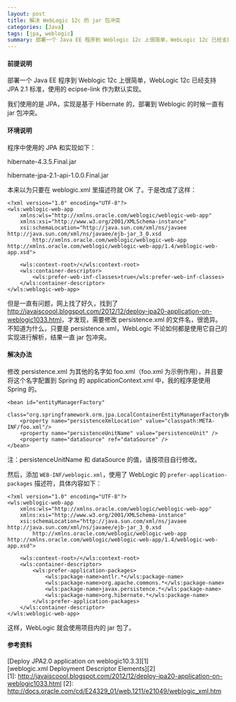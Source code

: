 ```yaml
---
layout: post
title: 解决 WebLogic 12c 的 jar 包冲突
categories: [Java]
tags: [jpa, weblogic]
summary: 部署一个 Java EE 程序到 Weblogic 12c 上很简单，WebLogic 12c 已经支持 JPA 2.1 标准，使用的 ecipse-link 作为默认实现。
---
```

#### 前提说明
部署一个 Java EE 程序到 Weblogic 12c 上很简单，WebLogic 12c 已经支持 JPA 2.1 标准，使用的 ecipse-link 作为默认实现。

我们使用的是 JPA，实现是基于 Hibernate 的，部署到 Weblogic 的时候一直有 jar 包冲突。

#### 环境说明
程序中使用的 JPA 和实现如下：

hibernate-4.3.5.Final.jar

hibernate-jpa-2.1-api-1.0.0.Final.jar

本来以为只要在 weblogic.xml 里描述符就 OK 了。于是改成了这样：

	<?xml version="1.0" encoding="UTF-8"?>
	<wls:weblogic-web-app
		xmlns:wls="http://xmlns.oracle.com/weblogic/weblogic-web-app"
		xmlns:xsi="http://www.w3.org/2001/XMLSchema-instance"
		xsi:schemaLocation="http://java.sun.com/xml/ns/javaee http://java.sun.com/xml/ns/javaee/ejb-jar_3_0.xsd
			http://xmlns.oracle.com/weblogic/weblogic-web-app http://xmlns.oracle.com/weblogic/weblogic-web-app/1.4/weblogic-web-app.xsd">

		<wls:context-root>/</wls:context-root>
		<wls:container-descriptor>
			<wls:prefer-web-inf-classes>true</wls:prefer-web-inf-classes>
		</wls:container-descriptor>
	</wls:weblogic-web-app>

但是一直有问题，网上找了好久，找到了 <http://javaiscoool.blogspot.com/2012/12/deploy-jpa20-application-on-weblogic1033.html>，才发现，需要修改 persistence.xml 的文件名，很诡异。
不知道为什么，只要是 persistence.xml，WebLogic 不论如何都是使用它自己的实现进行解析，结果一直 jar 包冲突。

#### 解决办法

修改 persistence.xml 为其他的名字如 foo.xml（foo.xml 为示例作用），并且要将这个名字配置到 Spring 的 applicationContext.xml 中，我的程序是使用 Spring 的。

	<bean id="entityManagerFactory"
		class="org.springframework.orm.jpa.LocalContainerEntityManagerFactoryBean">
		<property name="persistenceXmlLocation" value="classpath:META-INF/foo.xml"/>
		<property name="persistenceUnitName" value="persistenceUnit" />
		<property name="dataSource" ref="dataSource" />
	</bean>

注：persistenceUnitName 和 dataSource 的值，请按项目自行修改。

然后，添加 `WEB-INF/weblogic.xml`，使用了 WebLogic 的 `prefer-application-packages` 描述符，具体内容如下：

	<?xml version="1.0" encoding="UTF-8"?>
	<wls:weblogic-web-app
		xmlns:wls="http://xmlns.oracle.com/weblogic/weblogic-web-app"
		xmlns:xsi="http://www.w3.org/2001/XMLSchema-instance"
		xsi:schemaLocation="http://java.sun.com/xml/ns/javaee http://java.sun.com/xml/ns/javaee/ejb-jar_3_0.xsd
			http://xmlns.oracle.com/weblogic/weblogic-web-app http://xmlns.oracle.com/weblogic/weblogic-web-app/1.4/weblogic-web-app.xsd">

		<wls:context-root>/</wls:context-root>
		<wls:container-descriptor>
			<wls:prefer-application-packages>
				<wls:package-name>antlr.*</wls:package-name>
				<wls:package-name>org.apache.commons.*</wls:package-name>
				<wls:package-name>javax.persistence.*</wls:package-name>
				<wls:package-name>org.hibernate.*</wls:package-name>
			</wls:prefer-application-packages>
		</wls:container-descriptor>
	</wls:weblogic-web-app>

这样，WebLogic 就会使用项目内的 jar 包了。

#### 参考资料
[Deploy JPA2.0 application on weblogic10.3.3][1]  
[weblogic.xml Deployment Descriptor Elements][2]  
[1]: http://javaiscoool.blogspot.com/2012/12/deploy-jpa20-application-on-weblogic1033.html
[2]: http://docs.oracle.com/cd/E24329_01/web.1211/e21049/weblogic_xml.htm
